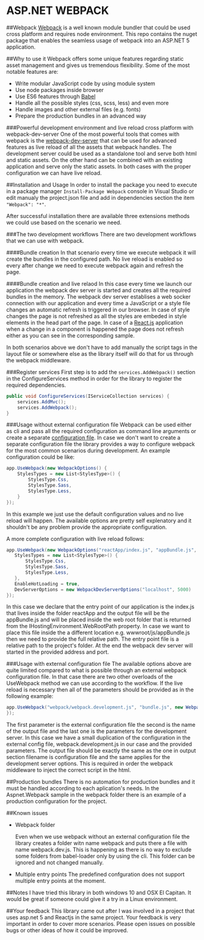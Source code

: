 ASP.NET WEBPACK
=============

##Webpack 
[Webpack](https://webpack.github.io/) is a well known module bundler that could be used cross platform and requires node environment.
This repo contains the nuget package that enables the seamless usage of webpack into an ASP.NET 5 application.

##Why to use it
Webpack offers some unique features regarding static asset management and gives us tremendous flexibility. Some of the most notable features are:
- Write modular JavaScript code by using module system 
- Use node packages inside browser
- Use ES6 features through [Babel](https://babeljs.io/)
- Handle all the possible styles (css, scss, less) and even more
- Handle images and other external files (e.g. fonts)
- Prepare the production bundles in an advanced way

###Powerful development environment and live reload cross platform with webpack-dev-server
One of the most powerful tools that comes with webpack is the [webpack-dev-server](http://webpack.github.io/docs/webpack-dev-server.html) that can be used for advanced features as live reload of all the assets that webpack handles.
The development server could be used as a standalone tool and serve both html and static assets. On the other hand 
can be combined with an existing application and serve only the static assets. In both cases with the proper configuration we can have live reload.  

##Installation and Usage
In order to install the package you need to execute in a package manager `Install-Package Webpack` console in Visual Studio
or edit manualy the project.json file and add in dependencies section the item `"Webpack": "*"`.

After successful installation there are available three extensions methods we could use based on the scenario we need.

###The two development workflows
There are two development workflows that we can use with webpack.

####Bundle creation
In that scenario every time we execute webpack it will create the bundles in the configured path.
No live reload is enabled so every after change we need to execute webpack again and refresh the page.

####Bundle creation and live relaod
In this case every time we launch our application the webpack dev server is started and creates all the required bundles in the memory.
The webpack dev server establises a web socker connection with our application and every time a JavaScript or a style file changes an automatic refresh is triggered in our browser.
In case of style changes the page is not refreshed as all the styles are embeded in style elements in the head part of the page.
In case of a [React.js](http://facebook.github.io/react/) application when a change in a component is happened the page does not refresh either as you can see in the corresponding sample. 

In both scenarios above we don't have to add manually the script tags in the layout file or somewhere else as the library itself will do that for us through the webpack middleware.

###Register services
First step is to add the `services.AddWebpack()` section in the ConfigureServices method in order for the library
to register the required dependencies.

```cs
public void ConfigureServices(IServiceCollection services) {
	services.AddMvc();
	services.AddWebpack();
}
```

###Usage without external configuration file
Webpack can be used either as cli and pass all the required configuration as command line arguments or create a separate [configuration file](ttps://webpack.github.io/docs/configuration.html).
In case we don't want to create a separate configuration file the library provides a way to configure webpack for the most common scenarios during development.
An example configuration could be like:

```cs
app.UseWebpack(new WebpackOptions() {
	StylesTypes = new List<StylesType>() {
		StylesType.Css,
		StylesType.Sass,
		StylesType.Less,
	}
});
```
In this example we just use the default configuration values and no live reload will happen.
The available options are pretty self explenatory and it shouldn't be any problem provide the appropriate configuration.

A more complete configuration with live reload follows:
 ```cs
app.UseWebpack(new WebpackOptions("reactApp/index.js", "appBundle.js", true) {
	StylesTypes = new List<StylesType>() {
		StylesType.Css,
		StylesType.Sass,
		StylesType.Less,
	},
	EnableHotLoading = true,
	DevServerOptions = new WebpackDevServerOptions("localhost", 5000)
});
```
In this case we declare that the entry point of our application is the index.js that lives inside the folder reactApp
and the output file will be the appBundle.js and will be placed inside the web root folder that is returned from the  IHostingEnvironment.WebRootPath property.
In case we want to place this file inside the a different location e.g. wwwroot/js/appBundle.js then we need to provide the full relative path.
The entry point file is a relative path to the project's folder. At the end the webpack dev server will started in the provided address and port.

###Usage with external configuration file
The available options above are quite limited compared to what is possible through an external webpack configuration file.
In that case there are two other overloads of the UseWebpack method we can use according to the workflow. 
If the live reload is necessary then all of the parameters should be provided as in the following example:

 ```cs
app.UseWebpack("webpack/webpack.development.js", "bundle.js", new WebpackDevServerOptions("localhost", 3000));
});
```
The first parameter is the external configuration file the second is the name of the output file and the last one is the parameters for the development server.
In this case we have a small duplication of the configuration in the external config file, webpack.development.js in our case and the provided parameters.
The output file should be exactly the same as the one in output section filename is configuration file and the same applies for the development server options.
This is required in order the webpack middleware to inject the correct script in the html.

##Production bundles
There is no automation for production bundles and it must be handled according to each aplication's needs.
In the Aspnet.Webpack sample in the webpack folder there is an example of a production configuration for the project.

##Known issues
- Webpack folder
   
   Even when we use webpack without an external configuration file the library creates a folder witn name webpack and puts there a file with name webpack.dev.js.
   This is happening as there is no way to exclude some folders from babel-loader only by using the cli. This folder can be ignored and not changed manually.
- Multiple entry points
   The predefined confguration does not support multiple entry points at the moment.

##Notes
I have tried this library in both windows 10 and OSX El Capitan. It would be great if someone could give it a try in a Linux environment.

##Your feedback
This library came out after I was involved in a project that uses asp.net 5 and Reactjs in the same project. Your feedback is very important in order to cover more scenarios.
Please open issues on possible bugs or other ideas of how it could be improved.